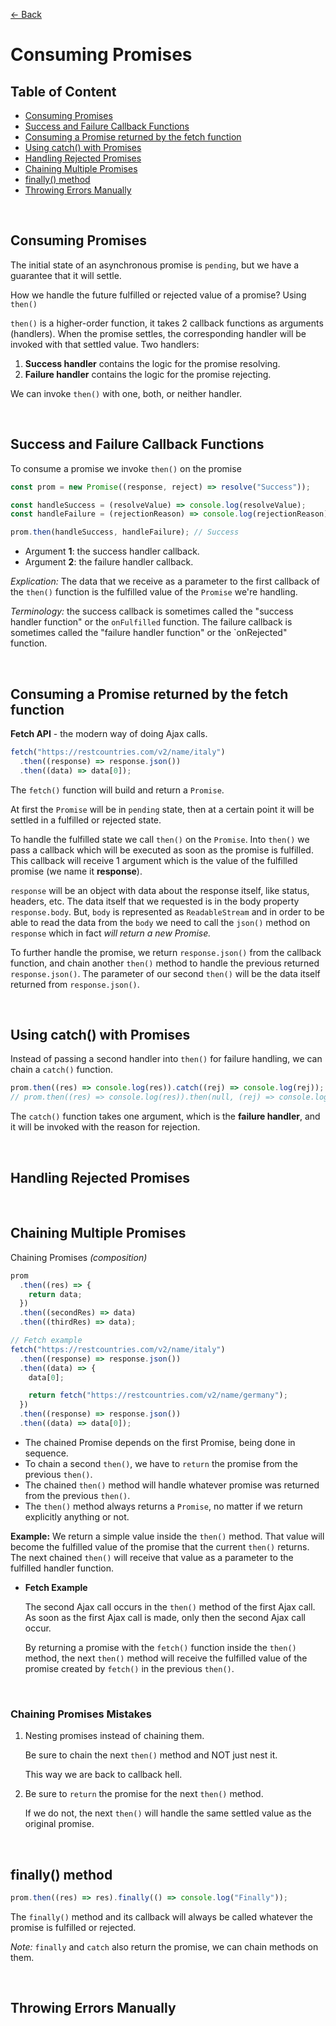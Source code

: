 [&larr; Back](./README.md)

# Consuming Promises

## Table of Content

- [Consuming Promises](#consuming-promises)
- [Success and Failure Callback Functions](#success-and-failure-callback-functions)
- [Consuming a Promise returned by the fetch function](#consuming-a-promise-returned-by-the-fetch-function)
- [Using catch() with Promises](#using-catch-with-promises)
- [Handling Rejected Promises](#handling-rejected-promises)
- [Chaining Multiple Promises](#chaining-multiple-promises)
- [finally() method](#finally-method)
- [Throwing Errors Manually](#throwing-errors-manually)

<br>

## Consuming Promises

The initial state of an asynchronous promise is `pending`, but we have a guarantee that it will settle.

How we handle the future fulfilled or rejected value of a promise? Using `then()`

`then()` is a higher-order function, it takes 2 callback functions as arguments (handlers). When the promise settles, the corresponding handler will be invoked with that settled value. Two handlers:

1. **Success handler** contains the logic for the promise resolving.
2. **Failure handler** contains the logic for the promise rejecting.

We can invoke `then()` with one, both, or neither handler.

<br>

## Success and Failure Callback Functions

To consume a promise we invoke `then()` on the promise

```js
const prom = new Promise((response, reject) => resolve("Success"));

const handleSuccess = (resolveValue) => console.log(resolveValue);
const handleFailure = (rejectionReason) => console.log(rejectionReason);

prom.then(handleSuccess, handleFailure); // Success
```

- Argument **1**: the success handler callback.
- Argument **2**: the failure handler callback.

_Explication:_ The data that we receive as a parameter to the first callback of the `then()` function is the fulfilled value of the `Promise` we're handling.

_Terminology:_ the success callback is sometimes called the "success handler function" or the `onFulfilled` function. The failure callback is sometimes called the "failure handler function" or the `onRejected" function.

<br>

## Consuming a Promise returned by the fetch function

**Fetch API** - the modern way of doing Ajax calls.

```js
fetch("https://restcountries.com/v2/name/italy")
  .then((response) => response.json())
  .then((data) => data[0]);
```

The `fetch()` function will build and return a `Promise`.

At first the `Promise` will be in `pending` state, then at a certain point it will be settled in a fulfilled or rejected state.

To handle the fulfilled state we call `then()` on the `Promise`. Into `then()` we pass a callback which will be executed as soon as the promise is fulfilled. This callback will receive 1 argument which is the value of the fulfilled promise (we name it **response**).

`response` will be an object with data about the response itself, like status, headers, etc. The data itself that we requested is in the body property `response.body`. But, `body` is represented as `ReadableStream` and in order to be able to read the data from the `body` we need to call the `json()` method on `response` which in fact _will return a new Promise._

To further handle the promise, we return `response.json()` from the callback function, and chain another `then()` method to handle the previous returned `response.json()`. The parameter of our second `then()` will be the data itself returned from `response.json()`.

<br>

## Using catch() with Promises

Instead of passing a second handler into `then()` for failure handling, we can chain a `catch()` function.

```js
prom.then((res) => console.log(res)).catch((rej) => console.log(rej));
// prom.then((res) => console.log(res)).then(null, (rej) => console.log(rej));
```

The `catch()` function takes one argument, which is the **failure handler**, and it will be invoked with the reason for rejection.

<br>

## Handling Rejected Promises

<br>

## Chaining Multiple Promises

Chaining Promises _(composition)_

```js
prom
  .then((res) => {
    return data;
  })
  .then((secondRes) => data)
  .then((thirdRes) => data);

// Fetch example
fetch("https://restcountries.com/v2/name/italy")
  .then((response) => response.json())
  .then((data) => {
    data[0];

    return fetch("https://restcountries.com/v2/name/germany");
  })
  .then((response) => response.json())
  .then((data) => data[0]);
```

- The chained Promise depends on the first Promise, being done in sequence.
- To chain a second `then()`, we have to `return` the promise from the previous `then()`.
- The chained `then()` method will handle whatever promise was returned from the previous `then()`.
- The `then()` method always returns a `Promise`, no matter if we return explicitly anything or not.

<div></div>

**Example:** We return a simple value inside the `then()` method. That value will become the fulfilled value of the promise that the current `then()` returns. The next chained `then()` will receive that value as a parameter to the fulfilled handler function.

<div></div>

- **Fetch Example**

  The second Ajax call occurs in the `then()` method of the first Ajax call. As soon as the first Ajax call is made, only then the second Ajax call occur.

  By returning a promise with the `fetch()` function inside the `then()` method, the next `then()` method will receive the fulfilled value of the promise created by `fetch()` in the previous `then()`.

<br>

### Chaining Promises Mistakes

1. Nesting promises instead of chaining them.

   Be sure to chain the next `then()` method and NOT just nest it.

   This way we are back to callback hell.

2. Be sure to `return` the promise for the next `then()` method.

   If we do not, the next `then()` will handle the same settled value as the original promise.

<br>

## finally() method

```js
prom.then((res) => res).finally(() => console.log("Finally"));
```

The `finally()` method and its callback will always be called whatever the promise is fulfilled or rejected.

_Note:_ `finally` and `catch` also return the promise, we can chain methods on them.

<br>

## Throwing Errors Manually

<br>

